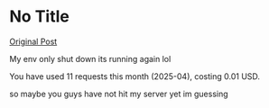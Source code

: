 # No Title

[Original Post](https://discourse.onlinedegree.iitm.ac.in/t/169029/362)

<p>My env only shut down its running again lol</p>
<p>You have used 11 requests this month (2025-04), costing 0.01 USD.</p>
<p>so maybe you guys have not hit my server yet im guessing</p>